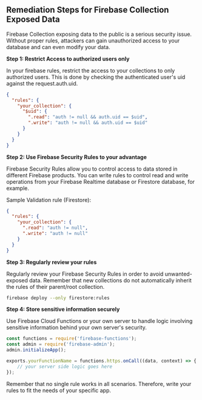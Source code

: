 

## Remediation Steps for Firebase Collection Exposed Data 
Firebase Collection exposing data to the public is a serious security issue. Without proper rules, attackers can gain unauthorized access to your database and can even modify your data.

**Step 1: Restrict Access to authorized users only**

In your firebase rules, restrict the access to your collections to only authorized users. This is done by checking the authenticated user's uid against the request.auth.uid.

```json
{
  "rules": {
    "your_collection": {
      "$uid": {
        ".read": "auth != null && auth.uid == $uid",
        ".write": "auth != null && auth.uid == $uid"
      }
    }
  }
}
```
**Step 2: Use Firebase Security Rules to your advantage**

Firebase Security Rules allow you to control access to data stored in different Firebase products. You can write rules to control read and write operations from your Firebase Realtime database or Firestore database, for example.

Sample Validation rule (Firestore):

```json
{
  "rules": {
    "your_collection": {
      ".read": "auth != null",
      ".write": "auth != null"
    }
  }
}
```
**Step 3: Regularly review your rules**

Regularly review your Firebase Security Rules in order to avoid unwanted-exposed data. Remember that new collections do not automatically inherit the rules of their parent/root collection.

```bash
firebase deploy --only firestore:rules
```
**Step 4: Store sensitive information securely**

Use Firebase Cloud Functions or your own server to handle logic involving sensitive information behind your own server's security.

```js
const functions = require('firebase-functions');
const admin = require('firebase-admin');
admin.initializeApp();

exports.yourFunctionName = functions.https.onCall((data, context) => {
    // your server side logic goes here
});
```
Remember that no single rule works in all scenarios. Therefore, write your rules to fit the needs of your specific app.